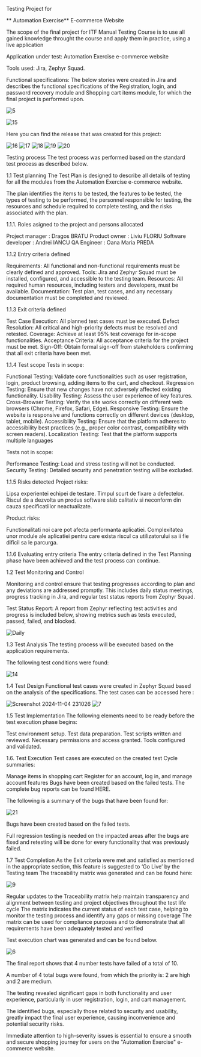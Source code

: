Testing Project for

** Automation Exercise** E-commerce Website

The scope of the final project for ITF Manual Testing Course is to use all gained knowledge throught the course and apply them in practice, using a live application

Application under test: Automation Exercise e-commerce website

Tools used: Jira, Zephyr Squad.

Functional specifications:
The below stories were created in Jira and describes the functional specifications of the Registration, login, and password recovery module and Shopping cart items module, for which the final project is performed upon.

![5](https://github.com/user-attachments/assets/1104440b-bb85-4889-9493-326ed525d7f3)

![15](https://github.com/user-attachments/assets/480ddce1-022e-49af-96a8-0010d4b2ea1a)



Here you can find the release that was created for this project:

![16](https://github.com/user-attachments/assets/71e8b861-413c-4422-9ef2-c85335c377e7)
![17](https://github.com/user-attachments/assets/b746a914-0a23-454e-882c-989ffc3f75d8)
![18](https://github.com/user-attachments/assets/90f94714-f7c8-486c-a55d-8d56be785033)
![19](https://github.com/user-attachments/assets/2ca50c7d-48f2-43c7-a10e-f99bfd20d533)
![20](https://github.com/user-attachments/assets/a22a96ea-8631-4404-b8d0-35c25f43d9b3)





Testing process
The test process was performed based on the standard test process as described below.

1.1 Test planning
The Test Plan is designed to describe all details of testing for all the modules from the Automation Exercise e-commerce website.

The plan identifies the items to be tested, the features to be tested, the types of testing to be performed, the personnel responsible for testing, the resources and schedule required to complete testing, and the risks associated with the plan. 

1.1.1. Roles asigned to the project and persons allocated

Project manager : Dragos BRATU
Product owner : Liviu FLORIU
Software developer : Andrei IANCU
QA Engineer : Oana Maria PREDA

1.1.2 Entry criteria defined

Requirements: All functional and non-functional requirements must be clearly defined and approved.
Tools: Jira and Zephyr Squad must be installed, configured, and accessible to the testing team.
Resources: All required human resources, including testers and developers, must be available.
Documentation: Test plan, test cases, and any necessary documentation must be completed and reviewed.

1.1.3 Exit criteria defined

Test Case Execution: All planned test cases must be executed.
Defect Resolution: All critical and high-priority defects must be resolved and retested.
Coverage: Achieve at least 95% test coverage for in-scope functionalities.
Acceptance Criteria: All acceptance criteria for the project must be met.
Sign-Off: Obtain formal sign-off from stakeholders confirming that all exit criteria have been met.

1.1.4 Test scope
Tests in scope:

Functional Testing: Validate core functionalities such as user registration, login, product browsing, adding items to the cart, and checkout.
Regression Testing: Ensure that new changes have not adversely affected existing functionality.
Usability Testing: Assess the user experience of key features.
Cross-Browser Testing: Verify the site works correctly on different web browsers (Chrome, Firefox, Safari, Edge).
Responsive Testing: Ensure the website is responsive and functions correctly on different devices (desktop, tablet, mobile).
Accessibility Testing: Ensure that the platform adheres to accessibility best practices (e.g., proper color contrast, compatibility with screen readers).
Localization Testing: Test that the platform supports multiple languages

Tests not in scope:

Performance Testing: Load and stress testing will not be conducted.
Security Testing: Detailed security and penetration testing will be excluded.

1.1.5 Risks detected
Project risks:

Lipsa experientei echipei de testare.
Timpul scurt de fixare a defectelor.
Riscul de a dezvolta un produs software slab calitativ si neconform din cauza specificatiilor neactualizate.

Product risks:

Functionalitati noi care pot afecta performanta aplicatiei.
Complexitatea unor module ale aplicatiei pentru care exista riscul ca utilizatorului sa ii fie dificil sa le parcurga.

1.1.6 Evaluating entry criteria
The entry criteria defined in the Test Planning phase have been achieved and the test process can continue.

1.2 Test Monitoring and Control

Monitoring and control ensure that testing progresses according to plan and any deviations are addressed promptly. This includes daily status meetings, progress tracking in Jira, and regular test status reports from Zephyr Squad.

Test Status Report: A report from Zephyr reflecting test activities and progress is included below, showing metrics such as tests executed, passed, failed, and blocked.

![Daily](https://github.com/user-attachments/assets/793fbe6d-7758-4427-9f60-0f9af0b5e8d5)

1.3 Test Analysis
The testing process will be executed based on the application requirements. 

The following test conditions were found:

![14](https://github.com/user-attachments/assets/524de5bc-2dfa-46bc-a6fd-99ceddc1e5d8)

1.4 Test Design
Functional test cases were created in Zephyr Squad based on the analysis of the specifications. The test cases can be accessed here :

![Screenshot 2024-11-04 231026](https://github.com/user-attachments/assets/d5fe4d0d-bf67-4dd6-9c3d-db73f690cf8b)
![7](https://github.com/user-attachments/assets/6519dd4f-e3c8-4bb6-9902-9fdf79fde83e)


1.5 Test Implementation
The following elements need to be ready before the test execution phase begins:

Test environment setup.
Test data preparation.
Test scripts written and reviewed.
Necessary permissions and access granted.
Tools configured and validated.

1.6. Test Execution
Test cases are executed on the created test Cycle summaries:

Manage items in shopping cart
Register for an account, log in, and manage account features
Bugs have been created based on the failed tests. The complete bug reports can be found HERE.

The following is a summary of the bugs that have been found for:

![21](https://github.com/user-attachments/assets/448197fc-3255-4f17-855c-bb6f94e24d48)

Bugs have been created based on the failed tests. 

Full regression testing is needed on the impacted areas after the bugs are fixed and retesting will be done for every functionality that was previously failed.

1.7 Test Completion
As the Exit criteria were met and satisfied as mentioned in the appropriate section, this feature is suggested to ‘Go Live’ by the Testing team
The traceability matrix was generated and can be found here: 

![9](https://github.com/user-attachments/assets/947e9204-95ff-4cab-9ec5-4bcda346702c)

Regular updates to the Traceability matrix help maintain transparency and alignment between testing and project objectives throughout the test life cycle
The matrix indicates the current status of each test case, helping to monitor the testing process and identify any gaps or missing coverage
The matrix can be used for compliance purposes and to demonstrate that all requirements have been adequately tested and verified

Test execution chart was generated and can be found below.

![6](https://github.com/user-attachments/assets/bc0be40e-da73-4fe1-94e3-f5779399d96f)


The final report shows that 4 number tests have failed of a total of 10.

A number of 4 total bugs were found, from which the priority is: 2 are high and 2 are medium.

The testing revealed significant gaps in both functionality and user experience, particularly in user registration, login, and cart management.

The identified bugs, especially those related to security and usability, greatly impact the final user experience, causing inconvenience and potential security risks.

Immediate attention to high-severity issues is essential to ensure a smooth and secure shopping journey for users on the "Automation Exercise" e-commerce website.
